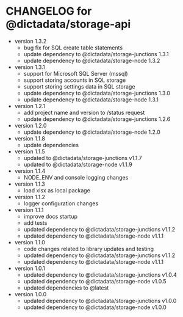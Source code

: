 # CHANGELOG for @dictadata/storage-api

- version 1.3.2
  - bug fix for SQL create table statements
  - update dependency to @dictadata/storage-junctions 1.3.1
  - update dependency to @dictadata/storage-node 1.3.2
- version 1.3.1
  - support for Microsoft SQL Server (mssql)
  - support storing accounts in SQL storage
  - support storing settings data in SQL storage
  - update dependency to @dictadata/storage-junctions 1.3.0
  - update dependency to @dictadata/storage-node 1.3.1
- version 1.2.1
  - add project name and version to /status request
  - update dependency to @dictadata/storage-junctions 1.2.6
- version 1.2.0
  - update dependency to @dictadata/storage-node 1.2.0
- version 1.1.8
  - update dependencies
- version 1.1.5
  - updated to @dictadata/storage-junctions v1.1.7
  - updated to @dictadata/storage-node v1.1.9
- version 1.1.4
  - NODE_ENV and console logging changes
- version 1.1.3
  - load xlsx as local package
- version 1.1.2
  - logger configuration changes
- version 1.1.1
  - improve docs startup
  - add tests
  - updated dependency to @dictadata/storage-junctions v1.1.2
  - updated dependency to @dictadata/storage-node v1.1.1
- version 1.1.0
  - code changes related to library updates and testing
  - updated dependency to @dictadata/storage-junctions v1.1.2
  - updated dependency to @dictadata/storage-node v1.1.1
- version 1.0.1
  - updated dependency to @dictadata/storage-junctions v1.0.4
  - updated dependency to @dictadata/storage-node v1.0.5
  - updated dependencies to @latest
- version 1.0.0
  - updated dependency to @dictadata/storage-junctions v1.0.0
  - updated dependency to @dictadata/storage-node v1.0.0
